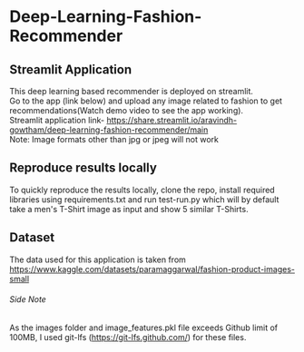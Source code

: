 # Deep-Learning-Fashion-Recommender

## Streamlit Application
This deep learning based recommender is deployed on streamlit.  
Go to the app (link below) and upload any image related to fashion to get recommendations(Watch demo video to see the app working).  
Streamlit application link- https://share.streamlit.io/aravindh-gowtham/deep-learning-fashion-recommender/main  
Note: Image formats other than jpg or jpeg will not work

## Reproduce results locally
To quickly reproduce the results locally, clone the repo, install required libraries using requirements.txt and run test-run.py which will by
default take a men's T-Shirt image as input and show 5 similar T-Shirts. 

## Dataset
The data used for this application is taken from https://www.kaggle.com/datasets/paramaggarwal/fashion-product-images-small

###### Side Note
As the images folder and image_features.pkl file exceeds Github limit of 100MB, I used git-lfs (https://git-lfs.github.com/) for these files.     
